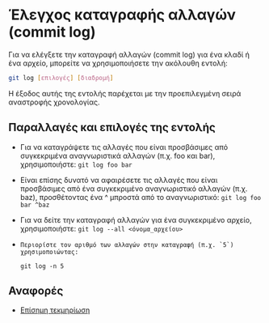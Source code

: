 # Έλεγχος καταγραφής αλλαγών (commit log)

Για να ελέγξετε την καταγραφή αλλαγών (commit log) για ένα κλαδί ή ένα αρχείο, μπορείτε να χρησιμοποιήσετε την ακόλουθη εντολή:

```bash
git log [επιλογές] [διαδρομή]
```

Η έξοδος αυτής της εντολής παρέχεται με την προεπιλεγμένη σειρά αναστροφής χρονολογίας.

## Παραλλαγές και επιλογές της εντολής

- Για να καταγράψετε τις αλλαγές που είναι προσβάσιμες από συγκεκριμένα αναγνωριστικά αλλαγών (π.χ. foo και bar), χρησιμοποιήστε: 
`
git log foo bar
`
- Είναι επίσης δυνατό να αφαιρέσετε τις αλλαγές που είναι προσβάσιμες από ένα συγκεκριμένο αναγνωριστικό αλλαγών (π.χ. baz), προσθέτοντας ένα ^ μπροστά από το αναγνωριστικό:
    `git log foo bar ^baz`

- Για να δείτε την καταγραφή αλλαγών για ένα συγκεκριμένο αρχείο, χρησιμοποιήστε:
    `git log --all <όνομα_αρχείου>`
-     Περιορίστε τον αριθμό των αλλαγών στην καταγραφή (π.χ. `5`) χρησιμοποιώντας:
    `git log -n 5`
## Αναφορές
- [Επίσημη τεκμηρίωση](https://git-scm.com/docs/git-log)
